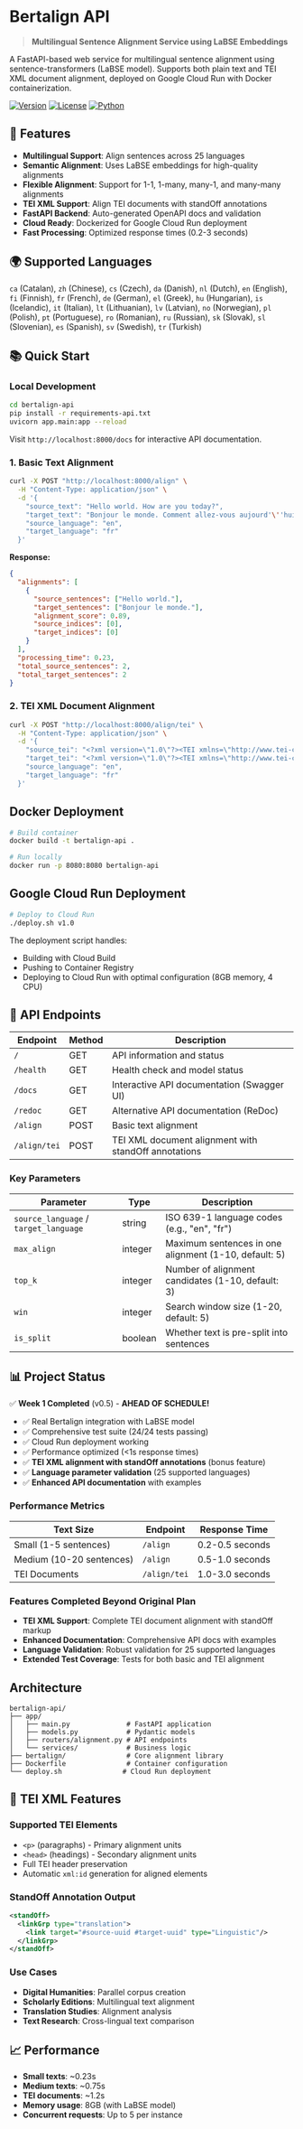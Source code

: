 # Bertalign API

> **Multilingual Sentence Alignment Service using LaBSE Embeddings**

A FastAPI-based web service for multilingual sentence alignment using sentence-transformers (LaBSE model). Supports both plain text and TEI XML document alignment, deployed on Google Cloud Run with Docker containerization.

[![Version](https://img.shields.io/badge/version-0.5.0-blue.svg)](https://github.com/bfsujason/bertalign)
[![License](https://img.shields.io/badge/license-MIT-green.svg)](https://opensource.org/licenses/MIT)
[![Python](https://img.shields.io/badge/python-3.9+-yellow.svg)](https://python.org)

## 🚀 Features

- **Multilingual Support**: Align sentences across 25 languages
- **Semantic Alignment**: Uses LaBSE embeddings for high-quality alignments
- **Flexible Alignment**: Support for 1-1, 1-many, many-1, and many-many alignments
- **TEI XML Support**: Align TEI documents with standOff annotations
- **FastAPI Backend**: Auto-generated OpenAPI docs and validation
- **Cloud Ready**: Dockerized for Google Cloud Run deployment
- **Fast Processing**: Optimized response times (0.2-3 seconds)

## 🌍 Supported Languages

`ca` (Catalan), `zh` (Chinese), `cs` (Czech), `da` (Danish), `nl` (Dutch), `en` (English), `fi` (Finnish), `fr` (French), `de` (German), `el` (Greek), `hu` (Hungarian), `is` (Icelandic), `it` (Italian), `lt` (Lithuanian), `lv` (Latvian), `no` (Norwegian), `pl` (Polish), `pt` (Portuguese), `ro` (Romanian), `ru` (Russian), `sk` (Slovak), `sl` (Slovenian), `es` (Spanish), `sv` (Swedish), `tr` (Turkish)

## 📚 Quick Start

### Local Development

```bash
cd bertalign-api
pip install -r requirements-api.txt
uvicorn app.main:app --reload
```

Visit `http://localhost:8000/docs` for interactive API documentation.

### 1. Basic Text Alignment

```bash
curl -X POST "http://localhost:8000/align" \
  -H "Content-Type: application/json" \
  -d '{
    "source_text": "Hello world. How are you today?",
    "target_text": "Bonjour le monde. Comment allez-vous aujourd'\''hui?",
    "source_language": "en",
    "target_language": "fr"
  }'
```

**Response:**
```json
{
  "alignments": [
    {
      "source_sentences": ["Hello world."],
      "target_sentences": ["Bonjour le monde."],
      "alignment_score": 0.89,
      "source_indices": [0],
      "target_indices": [0]
    }
  ],
  "processing_time": 0.23,
  "total_source_sentences": 2,
  "total_target_sentences": 2
}
```

### 2. TEI XML Document Alignment

```bash
curl -X POST "http://localhost:8000/align/tei" \
  -H "Content-Type: application/json" \
  -d '{
    "source_tei": "<?xml version=\"1.0\"?><TEI xmlns=\"http://www.tei-c.org/ns/1.0\">...</TEI>",
    "target_tei": "<?xml version=\"1.0\"?><TEI xmlns=\"http://www.tei-c.org/ns/1.0\">...</TEI>",
    "source_language": "en",
    "target_language": "fr"
  }'
```

## Docker Deployment

```bash
# Build container
docker build -t bertalign-api .

# Run locally
docker run -p 8080:8080 bertalign-api
```

## Google Cloud Run Deployment

```bash
# Deploy to Cloud Run
./deploy.sh v1.0
```

The deployment script handles:
- Building with Cloud Build
- Pushing to Container Registry
- Deploying to Cloud Run with optimal configuration (8GB memory, 4 CPU)

## 🔧 API Endpoints

| Endpoint | Method | Description |
|----------|--------|-------------|
| `/` | GET | API information and status |
| `/health` | GET | Health check and model status |
| `/docs` | GET | Interactive API documentation (Swagger UI) |
| `/redoc` | GET | Alternative API documentation (ReDoc) |
| `/align` | POST | Basic text alignment |
| `/align/tei` | POST | TEI XML document alignment with standOff annotations |

### Key Parameters

| Parameter | Type | Description |
|-----------|------|-------------|
| `source_language` / `target_language` | string | ISO 639-1 language codes (e.g., "en", "fr") |
| `max_align` | integer | Maximum sentences in one alignment (1-10, default: 5) |
| `top_k` | integer | Number of alignment candidates (1-10, default: 3) |
| `win` | integer | Search window size (1-20, default: 5) |
| `is_split` | boolean | Whether text is pre-split into sentences |

## 📊 Project Status

✅ **Week 1 Completed** (v0.5) - **AHEAD OF SCHEDULE!**
- ✅ Real Bertalign integration with LaBSE model
- ✅ Comprehensive test suite (24/24 tests passing) 
- ✅ Cloud Run deployment working
- ✅ Performance optimized (<1s response times)
- ✅ **TEI XML alignment with standOff annotations** (bonus feature)
- ✅ **Language parameter validation** (25 supported languages)
- ✅ **Enhanced API documentation** with examples

### Performance Metrics

| Text Size | Endpoint | Response Time |
|-----------|----------|---------------|
| Small (1-5 sentences) | `/align` | 0.2-0.5 seconds |
| Medium (10-20 sentences) | `/align` | 0.5-1.0 seconds |
| TEI Documents | `/align/tei` | 1.0-3.0 seconds |

### Features Completed Beyond Original Plan

- **TEI XML Support**: Complete TEI document alignment with standOff markup
- **Enhanced Documentation**: Comprehensive API docs with examples
- **Language Validation**: Robust validation for 25 supported languages
- **Extended Test Coverage**: Tests for both basic and TEI alignment

## Architecture

```
bertalign-api/
├── app/
│   ├── main.py              # FastAPI application
│   ├── models.py            # Pydantic models
│   ├── routers/alignment.py # API endpoints
│   └── services/            # Business logic
├── bertalign/               # Core alignment library
├── Dockerfile               # Container configuration
└── deploy.sh               # Cloud Run deployment
```

## 🔬 TEI XML Features

### Supported TEI Elements
- `<p>` (paragraphs) - Primary alignment units
- `<head>` (headings) - Secondary alignment units  
- Full TEI header preservation
- Automatic `xml:id` generation for aligned elements

### StandOff Annotation Output
```xml
<standOff>
  <linkGrp type="translation">
    <link target="#source-uuid #target-uuid" type="Linguistic"/>
  </linkGrp>
</standOff>
```

### Use Cases
- **Digital Humanities**: Parallel corpus creation
- **Scholarly Editions**: Multilingual text alignment
- **Translation Studies**: Alignment analysis  
- **Text Research**: Cross-lingual text comparison

## 📈 Performance

- **Small texts**: ~0.23s
- **Medium texts**: ~0.75s
- **TEI documents**: ~1.2s 
- **Memory usage**: 8GB (with LaBSE model)
- **Concurrent requests**: Up to 5 per instance